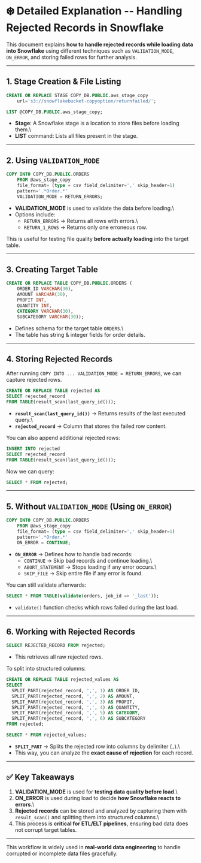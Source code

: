 # ❄️ Detailed Explanation -- Handling Rejected Records in Snowflake

This document explains **how to handle rejected records while loading
data into Snowflake** using different techniques such as
`VALIDATION_MODE`, `ON_ERROR`, and storing failed rows for further
analysis.

------------------------------------------------------------------------

## 1. Stage Creation & File Listing

``` sql
CREATE OR REPLACE STAGE COPY_DB.PUBLIC.aws_stage_copy
    url='s3://snowflakebucket-copyoption/returnfailed/';

LIST @COPY_DB.PUBLIC.aws_stage_copy;
```

-   **Stage**: A Snowflake stage is a location to store files before
    loading them.\
-   **LIST** command: Lists all files present in the stage.

------------------------------------------------------------------------

## 2. Using `VALIDATION_MODE`

``` sql
COPY INTO COPY_DB.PUBLIC.ORDERS
    FROM @aws_stage_copy
    file_format= (type = csv field_delimiter=',' skip_header=1)
    pattern='.*Order.*'
    VALIDATION_MODE = RETURN_ERRORS;
```

-   **VALIDATION_MODE** is used to validate the data before loading.\
-   Options include:
    -   `RETURN_ERRORS` → Returns all rows with errors.\
    -   `RETURN_1_ROWS` → Returns only one erroneous row.

This is useful for testing file quality **before actually loading** into
the target table.

------------------------------------------------------------------------

## 3. Creating Target Table

``` sql
CREATE OR REPLACE TABLE COPY_DB.PUBLIC.ORDERS (
    ORDER_ID VARCHAR(30),
    AMOUNT VARCHAR(30),
    PROFIT INT,
    QUANTITY INT,
    CATEGORY VARCHAR(30),
    SUBCATEGORY VARCHAR(30));
```

-   Defines schema for the target table `ORDERS`.\
-   The table has string & integer fields for order details.

------------------------------------------------------------------------

## 4. Storing Rejected Records

After running `COPY INTO ... VALIDATION_MODE = RETURN_ERRORS`, we can
capture rejected rows.

``` sql
CREATE OR REPLACE TABLE rejected AS 
SELECT rejected_record 
FROM TABLE(result_scan(last_query_id()));
```

-   **`result_scan(last_query_id())`** → Returns results of the last
    executed query.\
-   **`rejected_record`** → Column that stores the failed row content.

You can also append additional rejected rows:

``` sql
INSERT INTO rejected
SELECT rejected_record 
FROM TABLE(result_scan(last_query_id()));
```

Now we can query:

``` sql
SELECT * FROM rejected;
```

------------------------------------------------------------------------

## 5. Without `VALIDATION_MODE` (Using `ON_ERROR`)

``` sql
COPY INTO COPY_DB.PUBLIC.ORDERS
    FROM @aws_stage_copy
    file_format= (type = csv field_delimiter=',' skip_header=1)
    pattern='.*Order.*'
    ON_ERROR = CONTINUE;
```

-   **`ON_ERROR`** → Defines how to handle bad records:
    -   `CONTINUE` → Skip bad records and continue loading.\
    -   `ABORT_STATEMENT` → Stops loading if any error occurs.\
    -   `SKIP_FILE` → Skip entire file if any error is found.

You can still validate afterwards:

``` sql
SELECT * FROM TABLE(validate(orders, job_id => '_last'));
```

-   `validate()` function checks which rows failed during the last load.

------------------------------------------------------------------------

## 6. Working with Rejected Records

``` sql
SELECT REJECTED_RECORD FROM rejected;
```

-   This retrieves all raw rejected rows.

To split into structured columns:

``` sql
CREATE OR REPLACE TABLE rejected_values AS
SELECT 
  SPLIT_PART(rejected_record, ',', 1) AS ORDER_ID,
  SPLIT_PART(rejected_record, ',', 2) AS AMOUNT,
  SPLIT_PART(rejected_record, ',', 3) AS PROFIT,
  SPLIT_PART(rejected_record, ',', 4) AS QUANTITY,
  SPLIT_PART(rejected_record, ',', 5) AS CATEGORY,
  SPLIT_PART(rejected_record, ',', 6) AS SUBCATEGORY
FROM rejected;

SELECT * FROM rejected_values;
```

-   **`SPLIT_PART`** → Splits the rejected row into columns by delimiter
    (`,`).\
-   This way, you can analyze the **exact cause of rejection** for each
    record.

------------------------------------------------------------------------

## ✅ Key Takeaways

1.  **VALIDATION_MODE** is used for **testing data quality before
    load**.\
2.  **ON_ERROR** is used during load to decide **how Snowflake reacts to
    errors**.\
3.  **Rejected records** can be stored and analyzed by capturing them
    with `result_scan()` and splitting them into structured columns.\
4.  This process is **critical for ETL/ELT pipelines**, ensuring bad
    data does not corrupt target tables.

------------------------------------------------------------------------

This workflow is widely used in **real-world data engineering** to
handle corrupted or incomplete data files gracefully.
